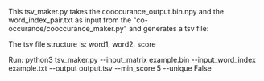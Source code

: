 This tsv_maker.py takes the cooccurance_output.bin.npy and the word_index_pair.txt as input from the "co-occurance/cooccurance_maker.py" and generates a tsv file:

The tsv file structure is:
    word1, word2, score


Run:
    python3 tsv_maker.py --input_matrix example.bin --input_word_index example.txt --output output.tsv --min_score 5 --unique False